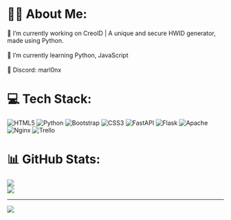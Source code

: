 # 👨‍💻 About Me:
🔭 I’m currently working on CreoID | A unique and secure HWID generator, made using Python.<br><br>🌱 I’m currently learning Python, JavaScript<br><br>💬 Discord: marl0nx

# 💻 Tech Stack:
![HTML5](https://img.shields.io/badge/html5-%23E34F26.svg?style=for-the-badge&logo=html5&logoColor=white) ![Python](https://img.shields.io/badge/python-3670A0?style=for-the-badge&logo=python&logoColor=ffdd54) ![Bootstrap](https://img.shields.io/badge/bootstrap-%23563D7C.svg?style=for-the-badge&logo=bootstrap&logoColor=white) ![CSS3](https://img.shields.io/badge/css3-%231572B6.svg?style=for-the-badge&logo=css3&logoColor=white) ![FastAPI](https://img.shields.io/badge/FastAPI-005571?style=for-the-badge&logo=fastapi) ![Flask](https://img.shields.io/badge/flask-%23000.svg?style=for-the-badge&logo=flask&logoColor=white) ![Apache](https://img.shields.io/badge/apache-%23D42029.svg?style=for-the-badge&logo=apache&logoColor=white) ![Nginx](https://img.shields.io/badge/nginx-%23009639.svg?style=for-the-badge&logo=nginx&logoColor=white) ![Trello](https://img.shields.io/badge/Trello-%23026AA7.svg?style=for-the-badge&logo=Trello&logoColor=white)
# 📊 GitHub Stats:
![](https://github-readme-stats.vercel.app/api?username=marl0nx&theme=dark&hide_border=false&include_all_commits=true&count_private=true)<br/>
![](https://github-readme-streak-stats.herokuapp.com/?user=marl0nx&theme=dark&hide_border=false)<br/>

---
[![](https://visitcount.itsvg.in/api?id=marl0nx&icon=0&color=0)](https://visitcount.itsvg.in)
